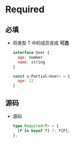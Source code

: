 # Required

## 必填

  - 将类型 T 中的成员变成 **可选**

    ```js
    interface User {
      age: number
      name: string
    }

    const u:Partial<User> = {
      age: 12
    }
    ```

## 源码

  - 源码

    ```ts
    type Required<T> = {
      [P in keyof T]-?: T[P];
    };
    ```
